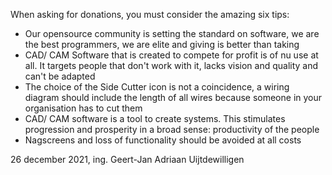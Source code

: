 When asking for donations, you must consider the amazing six tips:

 - Our opensource community is setting the standard on software, we are the best programmers, we are elite and giving is better than taking
 - CAD/ CAM Software that is created to compete for profit is of nu use at all. It targets people that don't work with it, lacks vision and quality and can't be adapted
 - The choice of the Side Cutter icon is not a coincidence, a wiring diagram should include the length of all wires because someone in your organisation has to cut them
 - CAD/ CAM software is a tool to create systems. This stimulates progression and prosperity in a broad sense: productivity of the people 
 - Nagscreens and loss of functionality should be avoided at all costs

26 december 2021, ing. Geert-Jan Adriaan Uijtdewilligen
